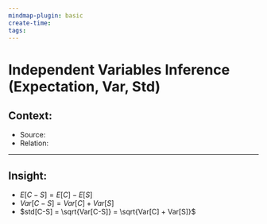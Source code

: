 ```yaml
---
mindmap-plugin: basic
create-time: 
tags:
---
```

# Independent Variables Inference (Expectation, Var, Std)
## Context:
- Source: 
- Relation: 
---
## Insight:
- $E[C-S] = E[C] - E[S]$
- $Var[C-S] = Var[C] + Var[S]$
- $std[C-S] = \sqrt{Var[C-S]} = \sqrt{Var[C] + Var[S]}$